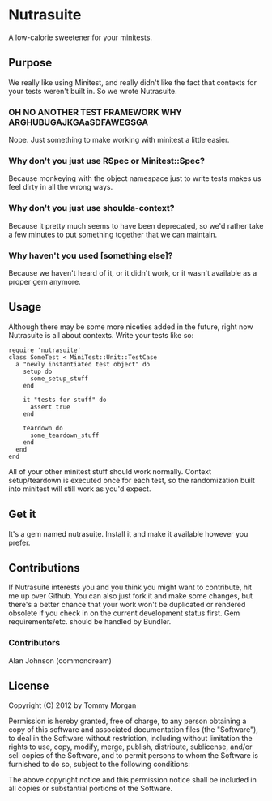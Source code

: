 # Nutrasuite
A low-calorie sweetener for your minitests.

## Purpose

We really like using Minitest, and really didn't like the fact that
contexts for your tests weren't built in. So we wrote Nutrasuite.

### OH NO ANOTHER TEST FRAMEWORK WHY ARGHUBUGAJKGAaSDFAWEGSGA

Nope. Just something to make working with minitest a little easier.

### Why don't you just use RSpec or Minitest::Spec?

Because monkeying with the object namespace just to write tests makes us feel dirty in all the wrong ways.

### Why don't you just use shoulda-context?

Because it pretty much seems to have been deprecated, so we'd rather take a few
minutes to put something together that we can maintain.

### Why haven't you used [something else]?

Because we haven't heard of it, or it didn't work, or it wasn't available as a
proper gem anymore.

## Usage

Although there may be some more niceties added in the future, right now
Nutrasuite is all about contexts. Write your tests like so:

    require 'nutrasuite'
    class SomeTest < MiniTest::Unit::TestCase
      a "newly instantiated test object" do
        setup do
          some_setup_stuff
        end

        it "tests for stuff" do
          assert true
        end

        teardown do
          some_teardown_stuff
        end
      end
    end

All of your other minitest stuff should work normally. Context
setup/teardown is executed once for each test, so the randomization built into
minitest will still work as you'd expect.

## Get it

It's a gem named nutrasuite. Install it and make it available however
you prefer.

## Contributions

If Nutrasuite interests you and you think you might want to contribute, hit me up
over Github. You can also just fork it and make some changes, but there's a
better chance that your work won't be duplicated or rendered obsolete if you
check in on the current development status first.
Gem requirements/etc. should be handled by Bundler.

### Contributors

Alan Johnson (commondream)

## License
Copyright (C) 2012 by Tommy Morgan

Permission is hereby granted, free of charge, to any person obtaining a copy of this software and associated documentation files (the "Software"), to deal in the Software without restriction, including without limitation the rights to use, copy, modify, merge, publish, distribute, sublicense, and/or sell copies of the Software, and to permit persons to whom the Software is furnished to do so, subject to the following conditions:

The above copyright notice and this permission notice shall be included in all copies or substantial portions of the Software.
